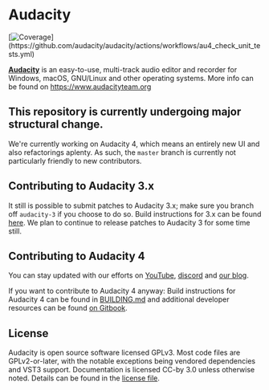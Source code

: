 # Audacity

[![Coverage](https://s3.us-east-1.amazonaws.com/extensions.musescore.org/test/code_coverage/au_coverage_badge.svg?)](https://github.com/audacity/audacity/actions/workflows/au4_check_unit_tests.yml)

[**Audacity**](https://www.audacityteam.org) is an easy-to-use, multi-track audio editor and recorder for Windows, macOS, GNU/Linux and other operating systems. More info can be found on https://www.audacityteam.org

## This repository is currently undergoing major structural change.

We're currently working on Audacity 4, which means an entirely new UI and also refactorings aplenty. As such, the `master` branch is currently not particularly friendly to new contributors. 

## Contributing to Audacity 3.x

It still is possible to submit patches to Audacity 3.x; make sure you branch off `audacity-3` if you choose to do so. Build instructions for 3.x can be found [here](https://github.com/audacity/audacity/blob/release-3.7.0/BUILDING.md). We plan to continue to release patches to Audacity 3 for some time still.

## Contributing to Audacity 4

You can stay updated with our efforts on [YouTube](https://youtube.com/@audacity), [discord](https://discord.gg/audacity) and [our blog](https://audacityteam.org/blog).

If you want to contribute to Audacity 4 anyway: Build instructions for Audacity 4 can be found in [BUILDING.md](https://github.com/audacity/audacity/blob/master/BUILDING.md) and additional developer resources can be found [on Gitbook](https://audacity.gitbook.io/dev).

## License

Audacity is open source software licensed GPLv3. Most code files are GPLv2-or-later, with the notable exceptions being vendored dependencies and VST3 support. Documentation is licensed CC-by 3.0 unless otherwise noted. Details can be found in the [license file](LICENSE.txt).

